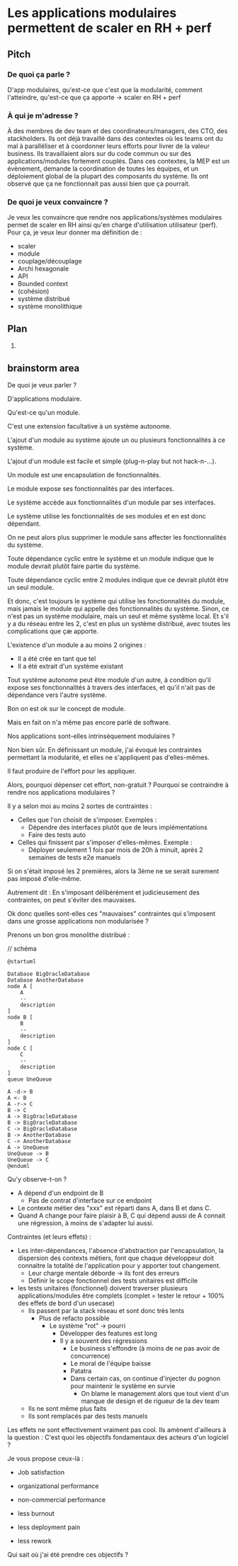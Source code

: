 # Les applications modulaires permettent de scaler en RH + perf

## Pitch

### De quoi ça parle ?

D'app modulaires, qu'est-ce que c'est que la modularité, comment l'atteindre, qu'est-ce que ça apporte -> scaler en RH + perf

### À qui je m'adresse ?

À des membres de dev team et des coordinateurs/managers, des CTO, des stackholders.
Ils ont déjà travaillé dans des contextes où les teams ont du mal à paralléliser et à coordonner leurs efforts pour livrer de la valeur business.
Ils travaillaient alors sur du code commun ou sur des applications/modules fortement couplés.
Dans ces contextes, la MEP est un évènement, demande la coordination de toutes les équipes, et un déploiement global de la plupart des composants du système.
Ils ont observé que ça ne fonctionnait pas aussi bien que ça pourrait.

### De quoi je veux convaincre ?

Je veux les convaincre que rendre nos applications/systèmes modulaires permet de scaler en RH ainsi qu'en charge d'utilisation utilisateur (perf).
Pour ça, je veux leur donner ma définition de :
* scaler
* module
* couplage/découplage
* Archi hexagonale
* API
* Bounded context
* (cohésion)
* système distribué
* système monolithique

## Plan

1. 





## brainstorm area

De quoi je veux parler ?

D'applications modulaire.

Qu'est-ce qu'un module.

C'est une extension facultative à un système autonome.

L'ajout d'un module au système ajoute un ou plusieurs fonctionnalités à ce système.

L'ajout d'un module est facile et simple (plug-n-play but not hack-n-...).

Un module est une encapsulation de fonctionnalités.

Le module expose ses fonctionnalités par des interfaces.

Le système accède aux fonctionnalités d'un module par ses interfaces.

Le système utilise les fonctionnalités de ses modules et en est donc dépendant.

On ne peut alors plus supprimer le module sans affecter les fonctionnalités du système.

Toute dépendance cyclic entre le système et un module indique que le module devrait plutôt faire partie du système.

Toute dépendance cyclic entre 2 modules indique que ce devrait plutôt être un seul module.

Et donc, c'est toujours le système qui utilise les fonctionnalités du module, mais jamais le module qui appelle des fonctionnalités du système. Sinon, ce n'est pas un système modulaire, mais un seul et même système local. Et s'il y a du réseau entre les 2, c'est en plus un système distribué, avec toutes les complications que çæ apporte.

L'existence d'un module a au moins 2 origines :
* Il a été crée en tant que tel
* Il a été extrait d'un système existant

Tout système autonome peut être module d'un autre, à condition qu'il expose ses fonctionnalités à travers des interfaces, et qu'il n'ait pas de dépendance vers l'autre système. 

Bon on est ok sur le concept de module.

Mais en fait on n'a même pas encore parlé de software.

Nos applications sont-elles intrinsèquement modulaires ?

Non bien sûr. En définissant un module, j'ai évoqué les contraintes permettant la modularité, et elles ne s'appliquent pas d'elles-mêmes.

Il faut produire de l'effort pour les appliquer.

Alors, pourquoi dépenser cet effort, non-gratuit ?
Pourquoi se contraindre à rendre nos applications modulaires ?

Il y a selon moi au moins 2 sortes de contraintes :
* Celles que l'on choisit de s'imposer. Exemples : 
  * Dépendre des interfaces plutôt que de leurs implémentations
  * Faire des tests auto
* Celles qui finissent par s'imposer d'elles-mêmes. Exemple :
  * Déployer seulement 1 fois par mois de 20h à minuit, après 2 semaines de tests e2e manuels

Si on s'était imposé les 2 premières, alors la 3ème ne se serait surement pas imposé d'elle-même.

Autrement dit : En s'imposant délibérément et judicieusement des contraintes, on peut s'éviter des mauvaises.

Ok donc quelles sont-elles ces "mauvaises" contraintes qui s'imposent dans une grosse applications non modularisée ? 

Prenons un bon gros monolithe distribué :

// schéma

```puml
@startuml

Database BigOracleDatabase
Database AnotherDatabase
node A [
    A
    --
    description
]
node B [
    B
    --
    description
]
node C [
    C
    --
    description
]
queue UneQueue

A -d-> B
A <- B
A -r-> C
B -> C
A -> BigOracleDatabase
B -> BigOracleDatabase
C -> BigOracleDatabase
B -> AnotherDatabase
C -> AnotherDatabase
A -> UneQueue
UneQueue -> B
UneQueue -> C
@enduml
```


Qu'y observe-t-on ?
* A dépend d'un endpoint de B
  * Pas de contrat d'interface sur ce endpoint
* Le contexte métier des "xxx" est réparti dans A, dans B et dans C.
* Quand A change pour faire plaisir à B, C qui dépend aussi de A connait une régression, à moins de s'adapter lui aussi.

Contraintes (et leurs effets) : 
* Les inter-dépendances, l'absence d'abstraction par l'encapsulation, la dispersion des contexts métiers, font que chaque développeur doit connaitre la totalité de l'application pour y apporter tout changement.
  * Leur charge mentale déborde -> ils font des erreurs 
  * Définir le scope fonctionnel des tests unitaires est difficile
* les tests unitaires (fonctionnel) doivent traverser plusieurs applications/modules être complets (complet = tester le retour + 100% des effets de bord d'un usecase)
  * Ils passent par la stack réseau et sont donc très lents
    * Plus de refacto possible
      * Le système "rot" -> pourri
        * Développer des features est long
        * Il y a souvent des régressions
          * Le business s'effondre (à moins de ne pas avoir de concurrence)
          * Le moral de l'équipe baisse
          * Patatra
          * Dans certain cas, on continue d'injecter du pognon pour maintenir le système en survie
            * On blame le management alors que tout vient d'un manque de design et de rigueur de la dev team
  * Ils ne sont même plus faits
  * Ils sont remplacés par des tests manuels

Les effets ne sont effectivement vraiment pas cool.
Ils amènent d'ailleurs à la question : C'est quoi les objectifs fondamentaux des acteurs d'un logiciel ?

Je vous propose ceux-là :
* Job satisfaction
* organizational performance
* non-commercial performance

* less burnout
* less deployment pain
* less rework

Qui sait où j'ai été prendre ces objectifs ?